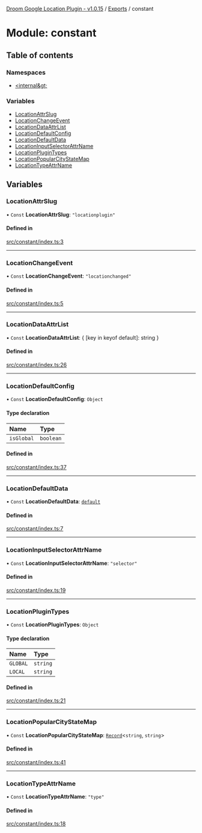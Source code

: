 [Droom Google Location Plugin - v1.0.15](../README.md) / [Exports](../modules.md) / constant

# Module: constant

## Table of contents

### Namespaces

- [&lt;internal\&gt;](constant._internal_.md)

### Variables

- [LocationAttrSlug](constant.md#locationattrslug)
- [LocationChangeEvent](constant.md#locationchangeevent)
- [LocationDataAttrList](constant.md#locationdataattrlist)
- [LocationDefaultConfig](constant.md#locationdefaultconfig)
- [LocationDefaultData](constant.md#locationdefaultdata)
- [LocationInputSelectorAttrName](constant.md#locationinputselectorattrname)
- [LocationPluginTypes](constant.md#locationplugintypes)
- [LocationPopularCityStateMap](constant.md#locationpopularcitystatemap)
- [LocationTypeAttrName](constant.md#locationtypeattrname)

## Variables

### LocationAttrSlug

• `Const` **LocationAttrSlug**: ``"locationplugin"``

#### Defined in

[src/constant/index.ts:3](https://github.com/hitendrarao/location/blob/d0a2678/src/constant/index.ts#L3)

___

### LocationChangeEvent

• `Const` **LocationChangeEvent**: ``"locationchanged"``

#### Defined in

[src/constant/index.ts:5](https://github.com/hitendrarao/location/blob/d0a2678/src/constant/index.ts#L5)

___

### LocationDataAttrList

• `Const` **LocationDataAttrList**: { [key in keyof default]: string }

#### Defined in

[src/constant/index.ts:26](https://github.com/hitendrarao/location/blob/d0a2678/src/constant/index.ts#L26)

___

### LocationDefaultConfig

• `Const` **LocationDefaultConfig**: `Object`

#### Type declaration

| Name | Type |
| :------ | :------ |
| `isGlobal` | `boolean` |

#### Defined in

[src/constant/index.ts:37](https://github.com/hitendrarao/location/blob/d0a2678/src/constant/index.ts#L37)

___

### LocationDefaultData

• `Const` **LocationDefaultData**: [`default`](../interfaces/interface_placedata.default.md)

#### Defined in

[src/constant/index.ts:7](https://github.com/hitendrarao/location/blob/d0a2678/src/constant/index.ts#L7)

___

### LocationInputSelectorAttrName

• `Const` **LocationInputSelectorAttrName**: ``"selector"``

#### Defined in

[src/constant/index.ts:19](https://github.com/hitendrarao/location/blob/d0a2678/src/constant/index.ts#L19)

___

### LocationPluginTypes

• `Const` **LocationPluginTypes**: `Object`

#### Type declaration

| Name | Type |
| :------ | :------ |
| `GLOBAL` | `string` |
| `LOCAL` | `string` |

#### Defined in

[src/constant/index.ts:21](https://github.com/hitendrarao/location/blob/d0a2678/src/constant/index.ts#L21)

___

### LocationPopularCityStateMap

• `Const` **LocationPopularCityStateMap**: [`Record`](constant._internal_.md#record)<`string`, `string`\>

#### Defined in

[src/constant/index.ts:41](https://github.com/hitendrarao/location/blob/d0a2678/src/constant/index.ts#L41)

___

### LocationTypeAttrName

• `Const` **LocationTypeAttrName**: ``"type"``

#### Defined in

[src/constant/index.ts:18](https://github.com/hitendrarao/location/blob/d0a2678/src/constant/index.ts#L18)

